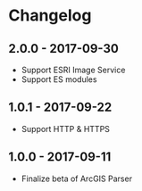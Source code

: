 # Changelog

## 2.0.0 - 2017-09-30

- Support ESRI Image Service
- Support ES modules

## 1.0.1 - 2017-09-22

- Support HTTP & HTTPS

## 1.0.0 - 2017-09-11

- Finalize beta of ArcGIS Parser